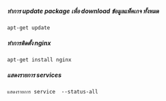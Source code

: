 
##### ทำการ update package เพื่อ download ข้อมูลแพ็คเกจ ทั้งหมด

    apt-get update

##### ทำการติดตั้ง nginx 

    apt-get install nginx

##### แสดงรายการ services

    แสดงรายการ service  --status-all

